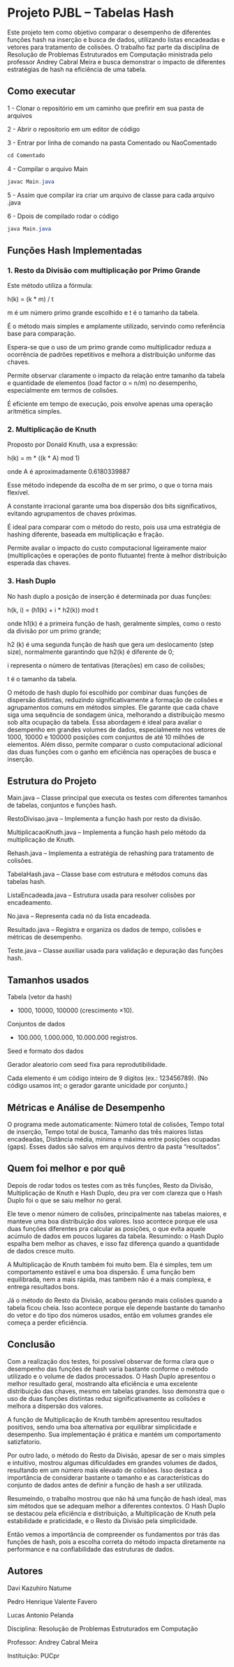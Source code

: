 # Projeto PJBL – Tabelas Hash

Este projeto tem como objetivo comparar o desempenho de diferentes funções hash na inserção e busca de dados, utilizando listas encadeadas e vetores para tratamento de colisões.
O trabalho faz parte da disciplina de Resolução de Problemas Estruturados em Computação ministrada pelo professor Andrey Cabral Meira e busca demonstrar o impacto de diferentes estratégias de hash na eficiência de uma tabela.

## Como executar 

1 - Clonar o repositório em um caminho que prefirir em sua pasta de arquivos

2 - Abrir o repositorio em um editor de código

3 - Entrar por linha de comando na pasta Comentado ou NaoComentado
```java
cd Comentado
```
4 - Compilar o arquivo Main
```java
javac Main.java
```
5 - Assim que compilar ira criar um arquivo de classe para cada arquivo .java

6 - Dpois de compilado rodar o código
```java
java Main.java
```

## Funções Hash Implementadas 

### 1. Resto da Divisão com multiplicação por Primo Grande
Este método utiliza a fórmula:

h(k) = (k * m) / t

m é um número primo grande escolhido e t é o tamanho da tabela.

É o método mais simples e amplamente utilizado, servindo como referência base para comparação.

Espera-se que o uso de um primo grande como multiplicador reduza a ocorrência de padrões repetitivos e melhora a distribuição uniforme das chaves.

Permite observar claramente o impacto da relação entre tamanho da tabela e quantidade de elementos (load factor α = n/m) no desempenho, especialmente em termos de colisões.

É eficiente em tempo de execução, pois envolve apenas uma operação aritmética simples.

### 2. Multiplicação de Knuth

Proposto por Donald Knuth, usa a expressão:

h(k) = m * ((k * A) mod 1)

onde A é aproximadamente 0.6180339887

Esse método independe da escolha de m ser primo, o que o torna mais flexível.

A constante irracional garante uma boa dispersão dos bits significativos, evitando agrupamentos de chaves próximas.

É ideal para comparar com o método do resto, pois usa uma estratégia de hashing diferente, baseada em multiplicação e fração.

Permite avaliar o impacto do custo computacional ligeiramente maior (multiplicações e operações de ponto flutuante) frente à melhor distribuição esperada das chaves.
   
### 3. Hash Duplo

No hash duplo a posição de inserção é determinada por duas funções:

h(k, i) = (h1(k) + i * h2(k)) mod t

onde h1(k) é a primeira função de hash, geralmente simples, como o resto da divisão por um primo grande;

h2 (k) é uma segunda função de hash que gera um deslocamento (step size), normalmente garantindo que h2(k) é diferente de 0;

i representa o número de tentativas (iterações) em caso de colisões;

t é o tamanho da tabela.

O método de hash duplo foi escolhido por combinar duas funções de dispersão distintas, reduzindo significativamente a formação de colisões e agrupamentos comuns em métodos simples. Ele garante que cada chave siga uma sequência de sondagem única, melhorando a distribuição mesmo sob alta ocupação da tabela. Essa abordagem é ideal para avaliar o desempenho em grandes volumes de dados, especialmente nos vetores de 1000, 10000 e 100000 posições com conjuntos de até 10 milhões de elementos. Além disso, permite comparar o custo computacional adicional das duas funções com o ganho em eficiência nas operações de busca e inserção.


## Estrutura do Projeto

Main.java – Classe principal que executa os testes com diferentes tamanhos de tabelas, conjuntos e funções hash.

RestoDivisao.java – Implementa a função hash por resto da divisão.

MultiplicacaoKnuth.java – Implementa a função hash pelo método da multiplicação de Knuth.

Rehash.java – Implementa a estratégia de rehashing para tratamento de colisões.

TabelaHash.java – Classe base com estrutura e métodos comuns das tabelas hash.

ListaEncadeada.java – Estrutura usada para resolver colisões por encadeamento.

No.java – Representa cada nó da lista encadeada.

Resultado.java – Registra e organiza os dados de tempo, colisões e métricas de desempenho.

Teste.java – Classe auxiliar usada para validação e depuração das funções hash.

## Tamanhos usados 
Tabela (vetor da hash)

- 1000, 10000, 100000 (crescimento ×10).

Conjuntos de dados

- 100.000, 1.000.000, 10.000.000 registros.

Seed e formato dos dados

Gerador aleatorio com seed fixa para reprodutibilidade.

Cada elemento é um código inteiro de 9 dígitos (ex.: 123456789).
(No código usamos int; o gerador garante unicidade por conjunto.)

## Métricas e Análise de Desempenho

O programa mede automaticamente: Número total de colisões, Tempo total de inserção, Tempo total de busca, Tamanho das três maiores listas encadeadas, Distância média, mínima e máxima entre posições ocupadas (gaps).
Esses dados são salvos em arquivos dentro da pasta “resultados”.

## Quem foi melhor e por quê

Depois de rodar todos os testes com as três funções, Resto da Divisão, Multiplicação de Knuth e Hash Duplo, deu pra ver com clareza que o Hash Duplo foi o que se saiu melhor no geral.

Ele teve o menor número de colisões, principalmente nas tabelas maiores, e manteve uma boa distribuição dos valores. Isso acontece porque ele usa duas funções diferentes pra calcular as posições, o que evita aquele acúmulo de dados em poucos lugares da tabela.
Resumindo: o Hash Duplo espalha bem melhor as chaves, e isso faz diferença quando a quantidade de dados cresce muito.

A Multiplicação de Knuth também foi muito bem. Ela é simples, tem um comportamento estável e uma boa dispersão. É uma função bem equilibrada, nem a mais rápida, mas tambem não é a mais complexa, e entrega resultados bons.

Já o método do Resto da Divisão, acabou gerando mais colisões quando a tabela ficou cheia. Isso acontece porque ele depende bastante do tamanho do vetor e do tipo dos números usados, então em volumes grandes ele começa a perder eficiência.
## Conclusão

Com a realização dos testes, foi possível observar de forma clara que o desempenho das funções de hash varia bastante conforme o método utilizado e o volume de dados processados. O Hash Duplo apresentou o melhor resultado geral, mostrando alta eficiência e uma excelente distribuição das chaves, mesmo em tabelas grandes. Isso demonstra que o uso de duas funções distintas reduz significativamente as colisões e melhora a dispersão dos valores.

A função de Multiplicação de Knuth também apresentou resultados positivos, sendo uma boa alternativa por equilibrar simplicidade e desempenho. Sua implementação é prática e mantém um comportamento satizfatorio.

Por outro lado, o método do Resto da Divisão, apesar de ser o mais simples e intuitivo, mostrou algumas dificuldades em grandes volumes de dados, resultando em um número mais elevado de colisões. Isso destaca a importância de considerar bastante o tamanho e as características do conjunto de dados antes de definir a função de hash a ser utilizada.

Resumeindo, o trabalho mostrou que não há uma função de hash ideal, mas sim métodos que se adequam melhor a diferentes contextos. O Hash Duplo se destacou pela eficiência e distribuição, a Multiplicação de Knuth pela estabilidade e praticidade, e o Resto da Divisão pela simplicidade.

Então vemos a importância de compreender os fundamentos por trás das funções de hash, pois a escolha correta do método impacta diretamente na performance e na confiabilidade das estruturas de dados.

## Autores

Davi Kazuhiro Natume

Pedro Henrique Valente Favero

Lucas Antonio Pelanda

Disciplina: Resolução de Problemas Estruturados em Computação

Professor: Andrey Cabral Meira

Instituição: PUCpr

